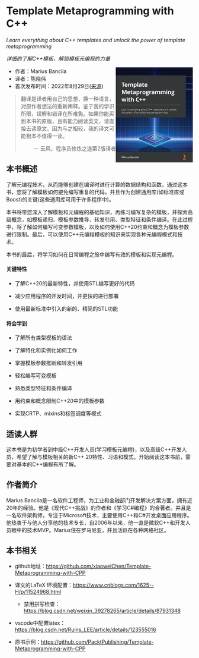 # Template Metaprogramming with C++  

*Learn everything about C++ templates and unlock the power of template metaprogramming*

*详细的了解C++模板，解锁模板元编程的力量*

 <a href=""><img src="cover.jpg" height="256px" align="right"></a>

* 作者：Marius Bancila   
* 译者：陈晓伟
* 首次发布时间：2022年8月29日([来源](https://www.amazon.sg/Template-Metaprogramming-template-metaprogramming-efficient/dp/1803243457/ref=sr_1_1?keywords=Template+Metaprogramming+with+C%2B%2B&qid=1671973833&sr=8-1))

> 翻译是译者用自己的思想，换一种语言，对原作者想法的重新阐释。鉴于我的学识所限，误解和错译在所难免。如果你能买到本书的原版，且有能力阅读英文，请直接去读原文。因为与之相较，我的译文可能根本不值得一读。
>
> <p align="right"> — 云风，程序员修炼之道第2版译者</p>

## 本书概述

了解元编程技术，从而能够创建在编译时进行计算的数据结构和函数。通过这本书，您将了解模板如何避免编写重复的代码，并且作为创建通用库(如标准库或Boost)的关键(这些通用库可用于许多程序中)。

本书将带您深入了解模板和元编程的基础知识，再练习编写复杂的模板，并探索高级概念，如模板递归、模板参数推导、转发引用、类型特征和条件编译。在此过程中，将了解如何编写可变参数模板，以及如何使用C++20约束和概念为模板参数进行限制。最后，可以使用C++元编程模板的知识来实现各种元编程模式和技术。

本书的最后，将学习如何在日常编程之旅中编写有效的模板和实现元编程。

#### 关键特性

- 了解C++20的最新特性，并使用STL编写更好的代码

- 减少应用程序的开发时间，并更快的进行部署
- 使用最新标准中引入的新的、精简的STL功能

#### 将会学到

- 了解所有类型模板的语法

- 了解特化和实例化如何工作

- 掌握模板参数推断和转发引用

- 轻松编写可变模板

- 熟悉类型特征和条件编译

- 用约束和概念限制C++20中的模板参数

- 实现CRTP、mixins和标签调度等模式

  

## 适读人群

这本书是为初学者到中级C++开发人员(学习模板元编程)，以及高级C++开发人员，希望了解与模板相关的新C++ 20特性、习语和模式。开始阅读这本书前，需要对基本的C++编程有所了解。



## 作者简介

Marius Bancila是一名软件工程师，为工业和金融部门开发解决方案方面，拥有近20年的经验。他是《现代C++挑战》的作者和《学习C#编程》的合著者。并且是一名软件架构师，专注于Microsoft技术，主要使用C++和C#开发桌面应用程序。他热衷于与他人分享他的技术专长，自2006年以来，他一直是微软C++和开发人员眼中的技术MVP。Marius住在罗马尼亚，并且活跃在各种网络社区。



## 本书相关

* github地址：https://github.com/xiaoweiChen/Template-Metaprogramming-with-CPP
* 译文的LaTeX 环境配置：https://www.cnblogs.com/1625--H/p/11524968.html 
  * 禁用拼写检查：https://blog.csdn.net/weixin_39278265/article/details/87931348

* vscode中配置latex：https://blog.csdn.net/Ruins_LEE/article/details/123555016
* 原书示例：https://github.com/PacktPublishing/Template-Metaprogramming-with-CPP

